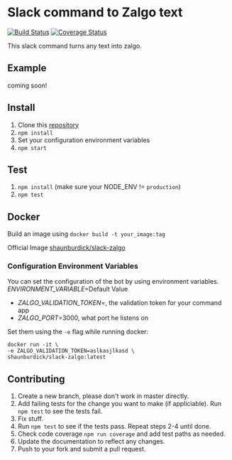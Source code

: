 # Slack command to Zalgo text
[![Build Status](https://travis-ci.org/shaunburdick/slack-zalgo.svg)](https://travis-ci.org/shaunburdick/slack-zalgo) [![Coverage Status](https://coveralls.io/repos/shaunburdick/slack-zalgo/badge.svg?branch=master&service=github)](https://coveralls.io/github/shaunburdick/slack-zalgo?branch=master)

This slack command turns any text into zalgo.

## Example
coming soon!

## Install
1. Clone this [repository](https://github.com/shaunburdick/slack-zalgo.git)
2. `npm install`
3. Set your configuration environment variables
4. `npm start`

## Test
1. `npm install` (make sure your NODE_ENV != `production`)
2. `npm test`

## Docker
Build an image using `docker build -t your_image:tag`

Official Image [shaunburdick/slack-zalgo](https://registry.hub.docker.com/u/shaunburdick/slack-zalgo/)

### Configuration Environment Variables
You can set the configuration of the bot by using environment variables. _ENVIRONMENT_VARIABLE_=Default Value
- _ZALGO_VALIDATION_TOKEN_=, the validation token for your command app
- _ZALGO_PORT_=3000, what port he listens on

Set them using the `-e` flag while running docker:

```
docker run -it \
-e ZALGO_VALIDATION_TOKEN=aslkasjlkasd \
shaunburdick/slack-zalgo:latest
```

## Contributing
1. Create a new branch, please don't work in master directly.
2. Add failing tests for the change you want to make (if appliciable). Run `npm test` to see the tests fail.
3. Fix stuff.
4. Run `npm test` to see if the tests pass. Repeat steps 2-4 until done.
5. Check code coverage `npm run coverage` and add test paths as needed.
6. Update the documentation to reflect any changes.
7. Push to your fork and submit a pull request.
